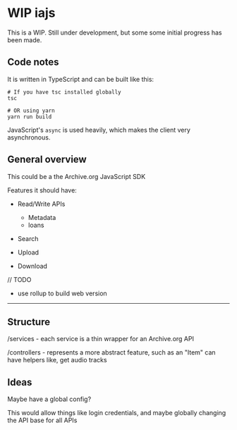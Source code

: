 # WIP iajs

This is a WIP. Still under development, but some some initial progress has been made.


## Code notes

It is written in TypeScript and can be built like this:

```
# If you have tsc installed globally
tsc

# OR using yarn
yarn run build
```

JavaScript's `async` is used heavily, which makes the client very asynchronous.


## General overview

This could be a the Archive.org JavaScript SDK

Features it should have:

- Read/Write APIs
    - Metadata
    - loans

- Search

- Upload
- Download


// TODO

- use rollup to build web version


----


## Structure

/services - each service is a thin wrapper for an Archive.org API

/controllers - represents a more abstract feature, such as an "Item" can have helpers like, get audio tracks


## Ideas

Maybe have a global config?

This would allow things like login credentials, and maybe globally changing the API base for all APIs